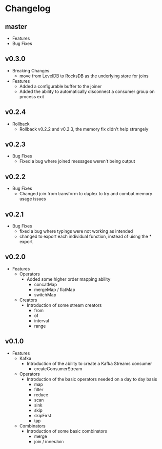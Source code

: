 # Changelog

## master

-   Features
-   Bug Fixes

## v0.3.0

- Breaking Changes
    - move from LevelDB to RocksDB as the underlying store for joins
- Features
    - Added a configurable buffer to the joiner
    - Added the ability to automatically disconnect a consumer group on process exit

## v0.2.4

- Rollback
    - Rollback v0.2.2 and v0.2.3, the memory fix didn't help strangely

## v0.2.3

- Bug Fixes
    - Fixed a bug where joined messages weren't being output

## v0.2.2

- Bug Fixes
    - Changed join from transform to duplex to try and combat memory usage issues

## v0.2.1

-   Bug Fixes
    -   fixed a bug where typings were not working as intended
    -   changed to export each individual function, instead of uisng the \* export

## v0.2.0

-   Features
    -   Operators
        -   Added some higher order mapping ability
            -   concatMap
            -   mergeMap / flatMap
            -   switchMap
    -   Creators
        -   Introduction of some stream creators
            -   from
            -   of
            -   interval
            -   range

## v0.1.0

-   Features
    -   Kafka
        -   Introduction of the ability to create a Kafka Streams consumer
            -   createConsumerStream
    -   Operators
        -   Introduction of the basic operators needed on a day to day basis
            -   map
            -   filter
            -   reduce
            -   scan
            -   sink
            -   skip
            -   skipFirst
            -   tap
    -   Combinators
        -   Introduction of some basic combinators
            -   merge
            -   join / innerJoin
